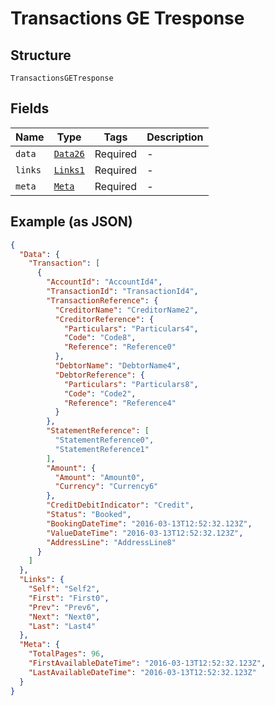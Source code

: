 
# Transactions GE Tresponse

## Structure

`TransactionsGETresponse`

## Fields

| Name | Type | Tags | Description |
|  --- | --- | --- | --- |
| `data` | [`Data26`](../../doc/models/data-26.md) | Required | - |
| `links` | [`Links1`](../../doc/models/links-1.md) | Required | - |
| `meta` | [`Meta`](../../doc/models/meta.md) | Required | - |

## Example (as JSON)

```json
{
  "Data": {
    "Transaction": [
      {
        "AccountId": "AccountId4",
        "TransactionId": "TransactionId4",
        "TransactionReference": {
          "CreditorName": "CreditorName2",
          "CreditorReference": {
            "Particulars": "Particulars4",
            "Code": "Code8",
            "Reference": "Reference0"
          },
          "DebtorName": "DebtorName4",
          "DebtorReference": {
            "Particulars": "Particulars8",
            "Code": "Code2",
            "Reference": "Reference4"
          }
        },
        "StatementReference": [
          "StatementReference0",
          "StatementReference1"
        ],
        "Amount": {
          "Amount": "Amount0",
          "Currency": "Currency6"
        },
        "CreditDebitIndicator": "Credit",
        "Status": "Booked",
        "BookingDateTime": "2016-03-13T12:52:32.123Z",
        "ValueDateTime": "2016-03-13T12:52:32.123Z",
        "AddressLine": "AddressLine8"
      }
    ]
  },
  "Links": {
    "Self": "Self2",
    "First": "First0",
    "Prev": "Prev6",
    "Next": "Next0",
    "Last": "Last4"
  },
  "Meta": {
    "TotalPages": 96,
    "FirstAvailableDateTime": "2016-03-13T12:52:32.123Z",
    "LastAvailableDateTime": "2016-03-13T12:52:32.123Z"
  }
}
```


